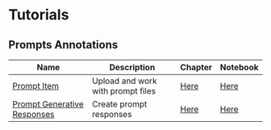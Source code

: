# Tutorials

## Prompts Annotations
| Name | Description | Chapter | Notebook |
| --- | --- | --- | --- |
| [Prompt Item](annotations_prompts/prompt_item/chapter.md) | Upload and work with prompt files | [Here](annotations_prompts/prompt_item/chapter.ipynb) | [Here](annotations_prompts/prompt_item/chapter.ipynb) |
| [Prompt Generative Responses](annotations_prompts/responses/chapter.md) | Create prompt responses | [Here](annotations_prompts/responses/chapter.ipynb) | [Here](annotations_prompts/responses/chapter.ipynb) |